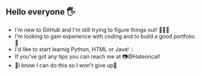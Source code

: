 ## Hello everyone 🖐
- I'm new to GitHub and I'm still trying to figure things out! 💭💭💭
- I'm looking to gain experience with coding and to build a good portfolio. 📖
- I'd like to start learnig Python, HTML or Java! 💡
- If you've got any tips you can reach me at  📷@Hateoncal!
- 🧍I know I can do this so I won't give up🧍
